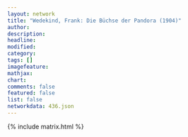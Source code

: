 ```yaml
---
layout: network
title: "Wedekind, Frank: Die Büchse der Pandora (1904)"
author:
description:
headline:
modified:
category:
tags: []
imagefeature: 
mathjax: 
chart: 
comments: false
featured: false
list: false
networkdata: 436.json
---
```

{% include matrix.html %}
